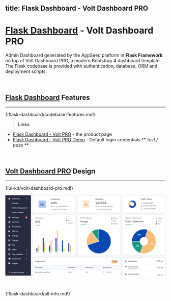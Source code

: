title: Flask Dashboard - Volt Dashboard PRO
---

# [Flask Dashboard](http://appseed.us/admin-dashboards/flask) - Volt Dashboard PRO

Admin Dashboard generated by the AppSeed platform in **Flask Framework** on top of Volt Dashboard PRO, a modern Bootstrap 4 dashboard template. The Flask codebase is provided with authentication, database, ORM and deployment scripts. 

<br />

## [Flask Dashboard](http://appseed.us/admin-dashboards/flask) Features
---

{!flask-dashboard/codebase-features.md!}

> **Links**

- [Flask Dashboard - Volt PRO](https://appseed.us/admin-dashboards/flask-dashboard-volt-pro) - the product page
- [Flask Dashboard - Volt PRO Demo](https://flask-dashboard-volt-pro.appseed.us/) - Default login credentials ** *test / pass* **

<br />

## [Volt Dashboard PRO](/bootstrap-template/volt-dashboard-pro/) Design
---

{!ui-kit/volt-dashboard-pro.md!}

![Flask Dashboard - Volt Dashboard PRO, admin dashboard starter coded in Flask by AppSeed.](https://raw.githubusercontent.com/app-generator/flask-dashboard-volt-pro/main/media/flask-dashboard-volt-pro-screen.png) 

<br />

{!flask-dashboard/all-info.md!}
